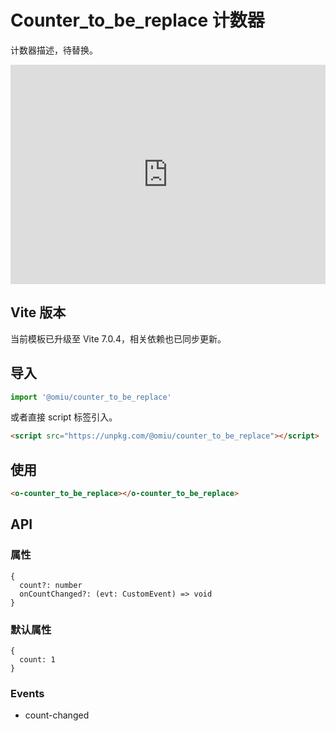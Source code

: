 # Counter_to_be_replace 计数器

计数器描述，待替换。

<iframe height="351" style="width: 100%;" scrolling="no" title="OMIU Counter_to_be_replace" src="https://codepen.io/omijs/embed/?height=351&theme-id=default&default-tab=html,result" frameborder="no" allowtransparency="true" allowfullscreen="true" loading="lazy">
  See the Pen <a href='https://codepen.io/omijs/pen/'>OMIU Checkbox</a> by OMI
  (<a href='https://codepen.io/omijs'>@omijs</a>) on <a href='https://codepen.io'>CodePen</a>.
</iframe>

## Vite 版本

当前模板已升级至 Vite 7.0.4，相关依赖也已同步更新。

## 导入

```js
import '@omiu/counter_to_be_replace'
```

或者直接 script 标签引入。

```html
<script src="https://unpkg.com/@omiu/counter_to_be_replace"></script>
```

## 使用

```html
<o-counter_to_be_replace></o-counter_to_be_replace>
```

## API

### 属性

```tsx
{
  count?: number
  onCountChanged?: (evt: CustomEvent) => void
}
```

### 默认属性

```tsx
{
  count: 1
}
```

### Events

- count-changed
